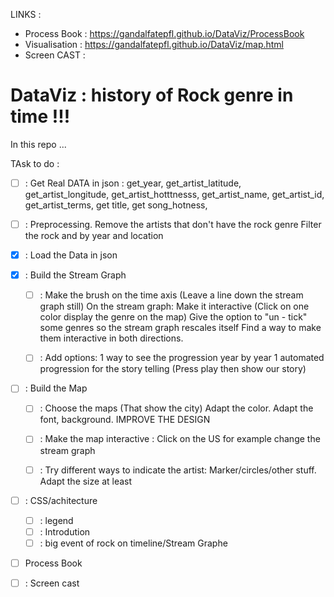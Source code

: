 LINKS : 
  - Process Book : https://gandalfatepfl.github.io/DataViz/ProcessBook
  - Visualisation  :  https://gandalfatepfl.github.io/DataViz/map.html
  - Screen CAST : 
  
# DataViz : history of Rock genre in time !!!

In this repo ...



TAsk to do : 

- [ ] : Get Real DATA in json  : 
        get_year,
        get_artist_latitude,
        get_artist_longitude,
        get_artist_hotttnesss,
        get_artist_name,
        get_artist_id,
        get_artist_terms,
        get title,
        get song_hotness,
        
- [ ] : Preprocessing. Remove the artists that don't have the rock genre 
                       Filter the rock and by year and location 
                       
- [x] : Load the Data in json
- [x] : Build the Stream Graph

  - [ ] : Make the brush on the time axis (Leave a line down the stream graph still) 
          On the stream graph:
          Make it interactive (Click on one color display the genre on the map)
          Give the option to "un - tick" some genres so the stream graph rescales itself 
          Find a way to make them interactive in both directions.
          
  - [ ] : Add options: 1 way to see the progression year by year 
                       1 automated progression for the story telling (Press play then show our story) 
                       
- [ ] : Build the Map
    
    - [ ] : Choose the maps (That show the city) Adapt the color. Adapt the font, background. IMPROVE THE DESIGN 
    - [ ] : Make the map interactive : Click on the US for example change the stream graph 
    - [ ] : Try different ways to indicate the artist: Marker/circles/other stuff. Adapt the size at least 


- [ ] : CSS/achitecture
  - [ ] : legend
  - [ ] : Introdution
  - [ ] : big event of rock on timeline/Stream Graphe

- [ ] Process Book

- [ ] : Screen cast






